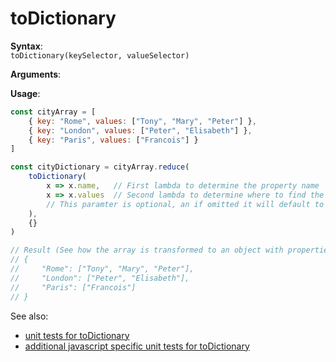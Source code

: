 # toDictionary
**Syntax**:  
`toDictionary(keySelector, valueSelector)`

**Arguments**:  

**Usage**:
```javascript
const cityArray = [
    { key: "Rome", values: ["Tony", "Mary", "Peter"] },
    { key: "London", values: ["Peter", "Elisabeth"] },
    { key: "Paris", values: ["Francois"] }
]

const cityDictionary = cityArray.reduce(
    toDictionary(
        x => x.name,   // First lambda to determine the property name
        x => x.values  // Second lambda to determine where to find the value to set that property to
        // This paramter is optional, an if omitted it will default to `x => x.values´ which would match the default output of `groupBy` above
    ),
    {}
)

// Result (See how the array is transformed to an object with properties for each key):
// {
//     "Rome": ["Tony", "Mary", "Peter"],
//     "London": ["Peter", "Elisabeth"],
//     "Paris": ["Francois"]
// }
```

See also:
- [unit tests for toDictionary](../tests/toDictionary.tests.ts)
- [additional javascript specific unit tests for toDictionary](../tests/toDictionary.assertions.tests.ts)
